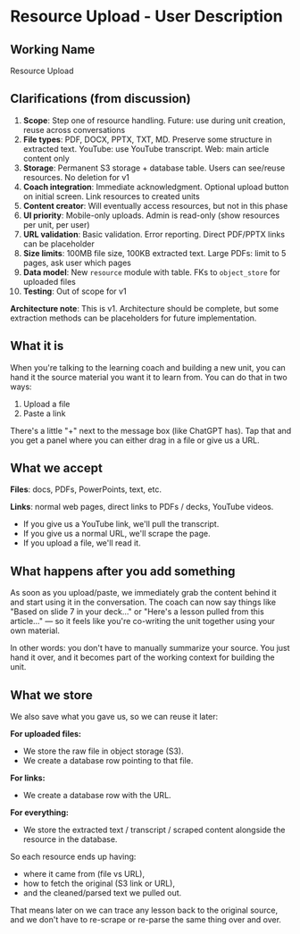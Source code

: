 # Resource Upload - User Description

## Working Name
Resource Upload

## Clarifications (from discussion)

1. **Scope**: Step one of resource handling. Future: use during unit creation, reuse across conversations
2. **File types**: PDF, DOCX, PPTX, TXT, MD. Preserve some structure in extracted text. YouTube: use YouTube transcript. Web: main article content only
3. **Storage**: Permanent S3 storage + database table. Users can see/reuse resources. No deletion for v1
4. **Coach integration**: Immediate acknowledgment. Optional upload button on initial screen. Link resources to created units
5. **Content creator**: Will eventually access resources, but not in this phase
6. **UI priority**: Mobile-only uploads. Admin is read-only (show resources per unit, per user)
7. **URL validation**: Basic validation. Error reporting. Direct PDF/PPTX links can be placeholder
8. **Size limits**: 100MB file size, 100KB extracted text. Large PDFs: limit to 5 pages, ask user which pages
9. **Data model**: New `resource` module with table. FKs to `object_store` for uploaded files
10. **Testing**: Out of scope for v1

**Architecture note**: This is v1. Architecture should be complete, but some extraction methods can be placeholders for future implementation.

## What it is

When you're talking to the learning coach and building a new unit, you can hand it the source material you want it to learn from. You can do that in two ways:

1. Upload a file
2. Paste a link

There's a little "+" next to the message box (like ChatGPT has). Tap that and you get a panel where you can either drag in a file or give us a URL.

## What we accept

**Files**: docs, PDFs, PowerPoints, text, etc.

**Links**: normal web pages, direct links to PDFs / decks, YouTube videos.

- If you give us a YouTube link, we'll pull the transcript.
- If you give us a normal URL, we'll scrape the page.
- If you upload a file, we'll read it.

## What happens after you add something

As soon as you upload/paste, we immediately grab the content behind it and start using it in the conversation. The coach can now say things like "Based on slide 7 in your deck…" or "Here's a lesson pulled from this article…" — so it feels like you're co-writing the unit together using your own material.

In other words: you don't have to manually summarize your source. You just hand it over, and it becomes part of the working context for building the unit.

## What we store

We also save what you gave us, so we can reuse it later:

**For uploaded files:**
- We store the raw file in object storage (S3).
- We create a database row pointing to that file.

**For links:**
- We create a database row with the URL.

**For everything:**
- We store the extracted text / transcript / scraped content alongside the resource in the database.

So each resource ends up having:
- where it came from (file vs URL),
- how to fetch the original (S3 link or URL),
- and the cleaned/parsed text we pulled out.

That means later on we can trace any lesson back to the original source, and we don't have to re-scrape or re-parse the same thing over and over.
